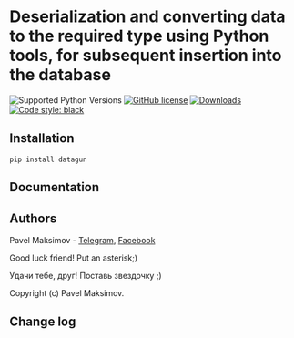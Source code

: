 # Deserialization and converting data to the required type using Python tools, for subsequent insertion into the database

![Supported Python Versions](https://img.shields.io/static/v1?label=python&message=>=3.5&color=green)
[![GitHub license](https://img.shields.io/badge/license-MIT-blue.svg)](https://raw.githubusercontent.com/vintasoftware/datagun/master/LICENSE)
[![Downloads](https://pepy.tech/badge/tapi-yandex-metrika)](https://pepy.tech/project/datagun)
<a href="https://github.com/psf/black"><img alt="Code style: black" src="https://img.shields.io/badge/code%20style-black-000000.svg"></a>

## Installation
```
pip install datagun
```

## Documentation

## Authors
Pavel Maksimov -
[Telegram](https://t.me/pavel_maksimow),
[Facebook](https://www.facebook.com/pavel.maksimow)

Good luck friend! Put an asterisk;)

Удачи тебе, друг! Поставь звездочку ;)

Copyright (c) Pavel Maksimov.

## Change log